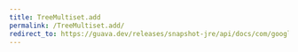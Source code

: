 ```yaml
---
title: TreeMultiset.add
permalink: /TreeMultiset.add/
redirect_to: https://guava.dev/releases/snapshot-jre/api/docs/com/google/common/collect/TreeMultiset.html#add-E-int-
---
```

